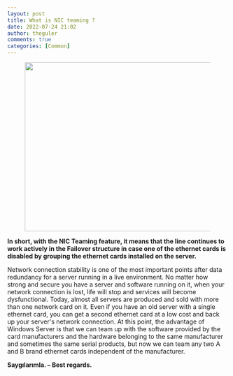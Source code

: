 ```yaml
---
layout: post
title: What is NIC teaming ?
date: 2022-07-24 21:02
author: theguler
comments: true
categories: [Common]
---
```

<!-- wp:image {"id":3708,"width":541,"height":387,"sizeSlug":"large","linkDestination":"none"} -->
<figure class="wp-block-image size-large is-resized"><img src="https://theguler.wordpress.com/wp-content/uploads/2022/07/nic-teaming.png?w=652" alt="" class="wp-image-3708" width="541" height="387" /></figure>
<!-- /wp:image -->

<!-- wp:paragraph -->
<p><strong>In short, with the NIC Teaming feature, it means that the line continues to work actively in the Failover structure in case one of the ethernet cards is disabled by grouping the ethernet cards installed on the server.</strong></p>
<!-- /wp:paragraph -->

<!-- wp:paragraph -->
<p>Network connection stability is one of the most important points after data redundancy for a server running in a live environment. No matter how strong and secure you have a server and software running on it, when your network connection is lost, life will stop and services will become dysfunctional. Today, almost all servers are produced and sold with more than one network card on it. Even if you have an old server with a single ethernet card, you can get a second ethernet card at a low cost and back up your server's network connection. At this point, the advantage of Windows Server is that we can team up with the software provided by the card manufacturers and the hardware belonging to the same manufacturer and sometimes the same serial products, but now we can team any two A and B brand ethernet cards independent of the manufacturer.</p>
<!-- /wp:paragraph -->

<!-- wp:paragraph -->
<p><strong>Saygılarımla. – Best regards.</strong></p>
<!-- /wp:paragraph -->
